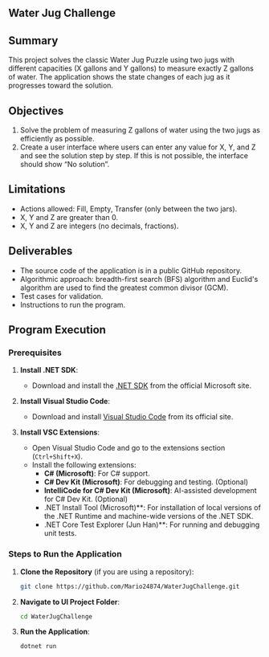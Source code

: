 ## Water Jug Challenge

## Summary
This project solves the classic Water Jug Puzzle using two jugs with different capacities (X gallons and Y gallons) to measure exactly Z gallons of water. The application shows the state changes of each jug as it progresses toward the solution.

## Objectives
1. Solve the problem of measuring Z gallons of water using the two jugs as efficiently as possible.
2. Create a user interface where users can enter any value for X, Y, and Z and see the solution step by step. If this is not possible, the interface should show “No solution”.

## Limitations
- Actions allowed: Fill, Empty, Transfer (only between the two jars).
- X, Y and Z are greater than 0.
- X, Y and Z are integers (no decimals, fractions).

## Deliverables
- The source code of the application is in a public GitHub repository.
- Algorithmic approach: breadth-first search (BFS) algorithm and Euclid's algorithm are used to find the greatest common divisor (GCM).
- Test cases for validation.
- Instructions to run the program.

## Program Execution

### Prerequisites
1. **Install .NET SDK**:
   - Download and install the [.NET SDK](https://dotnet.microsoft.com/download) from the official Microsoft site.

2. **Install Visual Studio Code**:
   - Download and install [Visual Studio Code](https://code.visualstudio.com/) from its official site.

3. **Install VSC Extensions**:
   - Open Visual Studio Code and go to the extensions section (`Ctrl+Shift+X`).
   - Install the following extensions:
     - **C# (Microsoft)**: For C# support.
     - **C# Dev Kit (Microsoft)**: For debugging and testing. (Optional)
     - **IntelliCode for C# Dev Kit (Microsoft)**: AI-assisted development for C# Dev Kit. (Optional)
     - .NET Install Tool (Microsoft)**: For installation of local versions of the .NET Runtime and machine-wide versions of the .NET SDK.
     - .NET Core Test Explorer (Jun Han)**: For running and debugging unit tests.

### Steps to Run the Application

1. **Clone the Repository** (if you are using a repository):
   ````bash
   git clone https://github.com/Mario24874/WaterJugChallenge.git

2. **Navigate to UI Project Folder**:
   ````bash
   cd WaterJugChallenge

3. **Run the Application**:
   ````bash
   dotnet run
